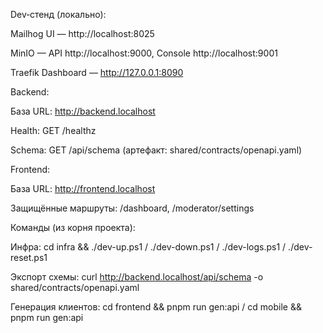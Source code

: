 Dev‑стенд (локально):

Mailhog UI — http://localhost:8025

MinIO — API http://localhost:9000, Console http://localhost:9001

Traefik Dashboard — http://127.0.0.1:8090

Backend:

База URL: http://backend.localhost

Health: GET /healthz

Schema: GET /api/schema (артефакт: shared/contracts/openapi.yaml)

Frontend:

База URL: http://frontend.localhost

Защищённые маршруты: /dashboard, /moderator/settings

Команды (из корня проекта):

Инфра: cd infra && ./dev-up.ps1 / ./dev-down.ps1 / ./dev-logs.ps1 / ./dev-reset.ps1

Экспорт схемы: curl http://backend.localhost/api/schema -o shared/contracts/openapi.yaml

Генерация клиентов: cd frontend && pnpm run gen:api / cd mobile && pnpm run gen:api

